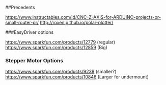##Precedents

https://www.instructables.com/id/CNC-Z-AXIS-for-ARDUINO-projects-or-small-router-pr/
http://roxen.github.io/polar-plotter/

###EasyDriver options

https://www.sparkfun.com/products/12779 (regular)
https://www.sparkfun.com/products/12859 (Big)

### Stepper Motor Options

https://www.sparkfun.com/products/9238 (smaller?)
https://www.sparkfun.com/products/10846 (Larger for undermount)
